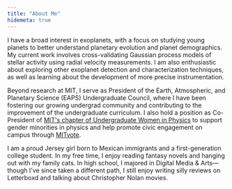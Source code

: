 ```yaml
---
title: "About Me"
hidemeta: true
---
```



I have a broad interest in exoplanets, with a focus on studying young planets to better understand planetary evolution and planet demographics. My current work involves cross-validating Gaussian process models of stellar activity using radial velocity measurements. I am also enthusiastic about exploring other exoplanet detection and characterization techniques, as well as learning about the development of more precise instrumentation.

Beyond research at MIT, I serve as President of the Earth, Atmospheric, and Planetary Science (EAPS) Undergraduate Council, where I have been fostering our growing undergrad community and contributing to the improvement of the undergraduate curriculum. I also hold a position as Co-President of [MIT's chapter of Undergraduate Women in Physics](https://sites.mit.edu/uwip/) to support gender minorities in physics and help promote civic engagement on campus through [MITvote](https://mitvote.mit.edu/).

I am a proud Jersey girl born to Mexican immigrants and a first-generation college student. In my free time, I enjoy reading fantasy novels and hanging out with my family cats. In high school, I majored in Digital Media & Arts—though I’ve since taken a different path, I still enjoy writing silly reviews on Letterboxd and talking about Christopher Nolan movies.

